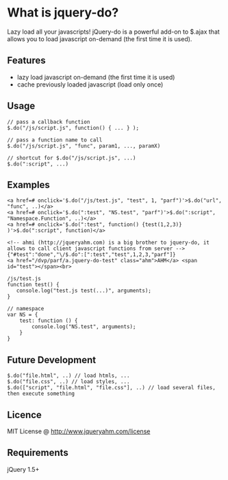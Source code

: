 # What is jquery-do?
Lazy load all your javascripts! jQuery-do is a powerful add-on to $.ajax that
allows you to load javascript on-demand (the first time it is used).

## Features
* lazy load javascript on-demand (the first time it is used)
* cache previously loaded javascript (load only once)

## Usage
    // pass a callback function
    $.do("/js/script.js", function() { ... } );
    
    // pass a function name to call
    $.do("/js/script.js", "func", param1, ..., paramX)
    
    // shortcut for $.do("/js/script.js", ...)
    $.do(":script", ...)

## Examples
    <a href=# onclick='$.do("/js/test.js", "test", 1, "parf")'>$.do("url", "func", ..)</a>
    <a href=# onclick='$.do(":test", "NS.test", "parf")'>$.do(":script", "Namespace.Function", ..)</a>
    <a href=# onclick='$.do(":test", function() {test(1,2,3)} )'>$.do(":script", function)</a>
   
    <!-- ahmi (http://jqueryahm.com) is a big brother to jquery-do, it allows to call client javascript functions from server -->
    {"#test":"done","\/$.do":[":test","test",1,2,3,"parf"]}
    <a href="/dvp/parf/a.jquery-do-test" class="ahm">AHM</a> <span id="test"></span><br> 
    
    /js/test.js
    function test() {
       console.log("test.js test(...)", arguments);
    } 
    
    // namespace
    var NS = { 
        test: function () {
            console.log("NS.test", arguments);
        }
    }

## Future Development
    $.do("file.html", ..) // load htmls, ...
    $.do("file.css", ..) // load styles, ...
    $.do(["script", "file.html", "file.css"], ..) // load several files, then execute something

## Licence
MIT License @ http://www.jqueryahm.com/license

## Requirements
jQuery 1.5+
